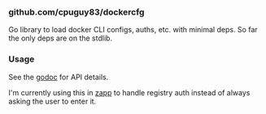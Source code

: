 ### github.com/cpuguy83/dockercfg
Go library to load docker CLI configs, auths, etc. with minimal deps.
So far the only deps are on the stdlib.

### Usage
See the [godoc](https://github.com/cpuguy83/dockercfg) for API details.

I'm currently using this in [zapp](https://github.com/cpuguy83/zapp/blob/d25c43d4cd7ccf29fba184aafbc720a753e1a15d/main.go#L58-L83) to handle registry auth instead of always asking the user to enter it.